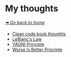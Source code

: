 # My thoughts

*[:arrow_left: Go back to home](../README.md)*

- [Clean code book thoughts](./CLEAN_CODE_BOOK.md)
- [LeBlanc's Law](./LEBLANCS_LAW.md)
- [YAGNI Principle](./YAGNI.md)
- [Worse Is Better Principle](./WORSE_IS_BETTER.md)
